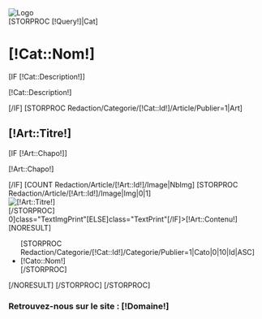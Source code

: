 <div class="PagePrint">
	<div class="EntetePrint">
		<div class="LogoPrint"><img src="" alt="Logo"/></div>
	</div>
	[STORPROC [!Query!]|Cat]
		<h1>[!Cat::Nom!]</h1>
		[IF [!Cat::Description!]]
			<p class="DescriPrint">[!Cat::Description!]</p>
		[/IF]
		[STORPROC Redaction/Categorie/[!Cat::Id!]/Article/Publier=1|Art]
			<div class="ArtPrint">
				<h2>[!Art::Titre!]</h2>
				[IF [!Art::Chapo!]]
					<p class="ChapoPrint">[!Art::Chapo!]</p>
				[/IF]
				[COUNT Redaction/Article/[!Art::Id!]/Image|NbImg]
				[STORPROC Redaction/Article/[!Art::Id!]/Image|Img|0|1]
					<div class="ImgPrint">
						<img src="/[!Img::URL!].limit.80x100.jpg" alt="[!Art::Titre!]" title="[!Art::Titre!]" />
					</div>
				[/STORPROC]
				<div [IF [!NbImg!]>0]class="TextImgPrint"[ELSE]class="TextPrint"[/IF]>[!Art::Contenu!]</div>
			</div>
			[NORESULT]
				<ul>
					[STORPROC Redaction/Categorie/[!Cat::Id!]/Categorie/Publier=1|Cato|0|10|Id|ASC]
						<li>
							[!Cato::Nom!]
						</li>
					[/STORPROC]
				</ul>
			[/NORESULT]
		[/STORPROC]
	[/STORPROC]
	<div class="PiedPrint">
		<h3>Retrouvez-nous sur le site : [!Domaine!]</h3>
	</div>
</div>